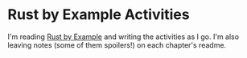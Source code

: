 # Rust by Example Activities

I'm reading [Rust by Example](https://rustbyexample.com) and writing the activities as I go. I'm also leaving notes (some of them spoilers!) on each chapter's readme.


